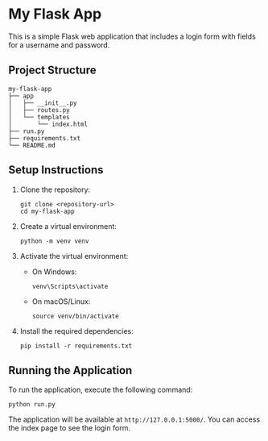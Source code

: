 # My Flask App

This is a simple Flask web application that includes a login form with fields for a username and password.

## Project Structure

```
my-flask-app
├── app
│   ├── __init__.py
│   ├── routes.py
│   └── templates
│       └── index.html
├── run.py
├── requirements.txt
└── README.md
```

## Setup Instructions

1. Clone the repository:
   ```
   git clone <repository-url>
   cd my-flask-app
   ```

2. Create a virtual environment:
   ```
   python -m venv venv
   ```

3. Activate the virtual environment:
   - On Windows:
     ```
     venv\Scripts\activate
     ```
   - On macOS/Linux:
     ```
     source venv/bin/activate
     ```

4. Install the required dependencies:
   ```
   pip install -r requirements.txt
   ```

## Running the Application

To run the application, execute the following command:
```
python run.py
```

The application will be available at `http://127.0.0.1:5000/`. You can access the index page to see the login form.
